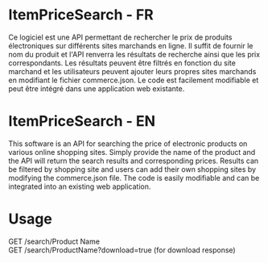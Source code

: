 # ItemPriceSearch - FR

Ce logiciel est une API permettant de rechercher le prix de produits électroniques sur différents sites marchands en ligne. Il suffit de fournir le nom du produit et l'API renverra les résultats de recherche ainsi que les prix correspondants. Les résultats peuvent être filtrés en fonction du site marchand et les utilisateurs peuvent ajouter leurs propres sites marchands en modifiant le fichier commerce.json. Le code est facilement modifiable et peut être intégré dans une application web existante.

# ItemPriceSearch - EN

This software is an API for searching the price of electronic products on various online shopping sites. Simply provide the name of the product and the API will return the search results and corresponding prices. Results can be filtered by shopping site and users can add their own shopping sites by modifying the commerce.json file. The code is easily modifiable and can be integrated into an existing web application.

# Usage

GET /search/Product Name<br>
GET /search/ProductName?download=true (for download response)
